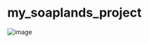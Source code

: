 # my_soaplands_project
![image](https://github.com/SocialPG/my_soaplands_project/blob/master/bubble_project_image.png)
